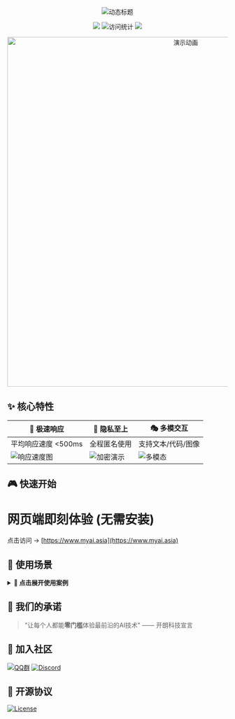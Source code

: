 <div align="center">
  <img src="https://readme-typing-svg.demolab.com?font=Roboto+Slab&size=30&duration=3000&pause=1000&color=00F7FF&center=true&vCenter=true&width=800&lines=🚀+完全免费的+ChatGPT+体验+🆓;🔒+无需登录+🆓+无限使用+💎;🤖+多模型支持+GPT-4o+Claude+Gemini+⚡" alt="动态标题"/>
</div>

<!-- 炫酷徽章墙 -->
<p align="center">
  <img src="https://img.shields.io/badge/模型支持-GPT4o|Claude3|Gemini|Llama3-00ff00?style=for-the-badge&logo=azurepipelines&logoColor=white"/>
  <img src="https://hits.seeyoufarm.com/api/count/incr/badge.svg?url=https://github.com/yourusername/yourrepo&count_bg=%2379C83D&title_bg=%23555555&icon=&icon_color=%23E7E7E7&title=访问量&edge_flat=false" alt="访问统计"/> 
  <a href="en_README.md">
    <img src="https://img.shields.io/badge/EN_README-FFFFFF?style=for-the-badge&logo=googletranslate&logoColor=blue"/>
  </a>
</p>

<div align="center">
  <a href="https://www.myai.asia/">
    <img src="https://media.giphy.com/media/v1.Y2lkPTc5MGI3NjExZ2NvN2V3Y3p5dW1wN3BqOWU0c3N4dGJ5MjF6eHpzN3l5Z3Z1eHZ5eCZlcD12MV9pbnRlcm5hbF9naWZfYnlfaWQmY3Q9Zw/12NUbkXuzpCchG/giphy.gif" width="800" alt="演示动画"/>
  </a>
</div>


## ✨ 核心特性
<div align="center">

| 🚀 **极速响应** | 🔐 **隐私至上** | 🎭 **多模交互** | 
|----------------|-----------------|----------------|
| 平均响应速度 <500ms | 全程匿名使用 | 支持文本/代码/图像 |
| ![响应速度图](https://images.ctfassets.net/00i767ygo3tc/1dWnSu3dS1EaDhlw4RzQJ/5e4ce228bda934d57a2d3e5ada3e803f/response-time-graph.gif) | ![加密演示](https://miro.medium.com/v2/resize:fit:1400/1*9hqax5QH9aArO3RXU7S3XQ.gif) | ![多模态](https://media.baamboozle.com/uploads/images/351519/1644912228_109512_url.gif) |

</div>

## 🎮 快速开始
# 网页端即刻体验 (无需安装)
点击访问 → [https://www.myai.asia](https://www.myai.asia)


## 📌 使用场景
<details>
  <summary><strong>🎯 点击展开使用案例</strong></summary>

- 💻 **代码开发**
  ```python
  # 自动生成Python爬虫
  def scrape_data(url):
      # [AI生成代码...]
      return structured_data
  ```
  
- 📊 **数据分析**
  ```markdown
  | 季度 | 销售额 | 增长率 |
  |------|--------|-------|
  | Q1   | $1.2M  | +15%  |
  | Q2   | $1.8M  | +25%  |
  ```

- 🌍 **多语言支持**
  ```diff
  + 中文：你好，世界！
  + 英文：Hello World!
  + 俄语：Привет, мир!"
  ```
</details>

## 🌟 我们的承诺
> "让每个人都能**零门槛**体验最前沿的AI技术" —— 开朗科技宣言

## 🤝 加入社区
[![QQ群](https://img.shields.io/badge/QQ群-330316577-cyan?style=for-the-badge&logo=tencentqq)](https://qm.qq.com/cgi-bin/qm/qr?_wv=1027&k=vFOh8aTsWPbQsv7ckU8-Rih9w-N6PFom&authKey=uzWNwmUSGD32aKVIGINOAcDrx0BC2I7uPz1mIMsM%2B5yygh8FIrDh7DMkRFQV2j4x8&noverify=0&group_code=330316577)
[![Discord](https://img.shields.io/badge/Discord社区-在线-blue?style=for-the-badge&logo=discord)](https://discord.com/invite/CKrvgCyK4y)

## 📜 开源协议
[![License](https://img.shields.io/badge/License-AGPL_v3-blue.svg?style=for-the-badge)](https://www.gnu.org/licenses/agpl-3.0)
